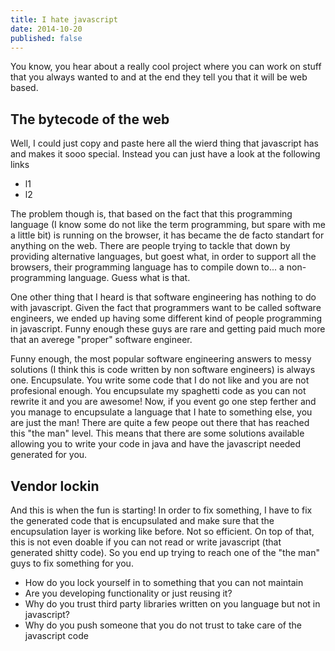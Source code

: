 ```yaml
---
title: I hate javascript
date: 2014-10-20
published: false
---
```


You know, you hear about a really cool project where you can work on stuff that you always wanted to and at the end they tell you that it will be web based.

## The bytecode of the web
Well, I could just copy and paste here all the wierd thing that javascript has and makes it sooo special. Instead you can just have a look at the following links

- l1
- l2

The problem though is, that based on the fact that this programming language (I know some do not like the term programming, but spare with me a little bit) is running on the browser, it has became the de facto standart for anything on the web. There are people trying to tackle that down by providing alternative languages, but goest what, in order to support all the browsers, their programming language has to compile down to... a non-programming language. Guess what is that.

One other thing that I heard is that software engineering has nothing to do with javascript. Given the fact that programmers want to be called software engineers, we ended up having some different kind of people programming in javascript. Funny enough these guys are rare and getting paid much more that an averege "proper" software engineer.

Funny enough, the most popular software engineering answers to messy solutions (I think this is code written by non software engineers) is always one. Encupsulate. You write some code that I do not like and you are not profesional enough. You encupsulate my spaghetti code as you can not rewrite it and you are awesome! Now, if you event go one step ferther and you manage to encupsulate a language that I hate to something else, you are just the man! There are quite a few peope out there that has reached this "the man" level. This means that there are some solutions available allowing you to write your code in java and have the javascript needed generated for you. 

## Vendor lockin
And this is when the fun is starting! In order to fix something, I have to fix the generated code that is encupsulated and make sure that the encupsulation layer is working like before. Not so efficient. On top of that, this is not even doable if you can not read or write javascript (that generated shitty code). So you end up trying to reach one of the "the man" guys to fix something for you.


- How do you lock yourself in to something that you can not maintain
- Are you developing functionality or just reusing it?
- Why do you trust third party libraries written on you language but not in javascript?
- Why do you push someone that you do not trust to take care of the javascript code